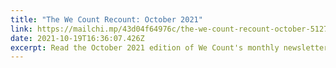 ```yaml
---
title: "The We Count Recount: October 2021"
link: https://mailchi.mp/43d04f64976c/the-we-count-recount-october-5127037
date: 2021-10-19T16:36:07.426Z
excerpt: Read the October 2021 edition of We Count's monthly newsletter.
---
```

